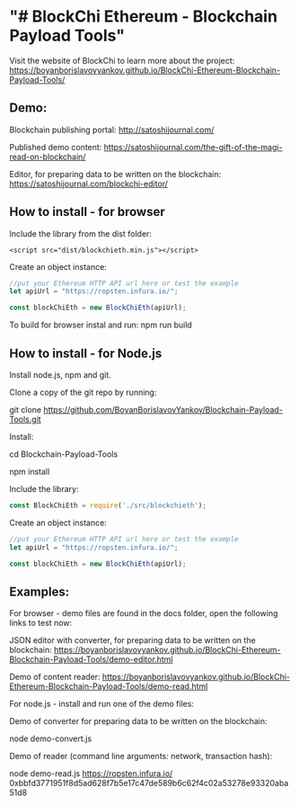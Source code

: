 "# BlockChi Ethereum - Blockchain Payload Tools" 
==================================================

Visit the website of BlockChi to learn more about the project: https://boyanborislavovyankov.github.io/BlockChi-Ethereum-Blockchain-Payload-Tools/

Demo:
----------------------------

Blockchain publishing portal: http://satoshijournal.com/

Published demo content: https://satoshijournal.com/the-gift-of-the-magi-read-on-blockchain/

Editor, for preparing data to be written on the blockchain: https://satoshijournal.com/blockchi-editor/

How to install  - for browser
----------------------------

Include the library from the dist folder:

```
<script src="dist/blockchieth.min.js"></script>
```

Create an object instance:

```javascript
//put your Ethereum HTTP API url here or test the example
let apiUrl = "https://ropsten.infura.io/";

const blockChiEth = new BlockChiEth(apiUrl);
```

To build for browser instal and run:
npm run build

How to install - for Node.js
----------------------------

Install node.js, npm and git.

Clone a copy of the git repo by running:

git clone https://github.com/BoyanBorislavovYankov/Blockchain-Payload-Tools.git

Install:

cd Blockchain-Payload-Tools

npm install

Include the library:

```javascript
const BlockChiEth = require('./src/blockchieth');
```

Create an object instance:

```javascript
//put your Ethereum HTTP API url here or test the example
let apiUrl = "https://ropsten.infura.io/";

const blockChiEth = new BlockChiEth(apiUrl);
```

Examples:
----------------------------

For browser - demo files are found in the docs folder, open the following links to test now:
 
JSON editor with converter, for preparing data to be written on the blockchain: https://boyanborislavovyankov.github.io/BlockChi-Ethereum-Blockchain-Payload-Tools/demo-editor.html

Demo of content reader: https://boyanborislavovyankov.github.io/BlockChi-Ethereum-Blockchain-Payload-Tools/demo-read.html


For node.js - install and run one of the demo files:
 
Demo of converter for preparing data to be written on the blockchain: 

node demo-convert.js

Demo of reader (command line arguments: network, transaction hash): 

node demo-read.js https://ropsten.infura.io/ 0xbbfd3771951f8d5ad628f7b5e17c47de589b6c62f4c02a53278e93320aba51d8